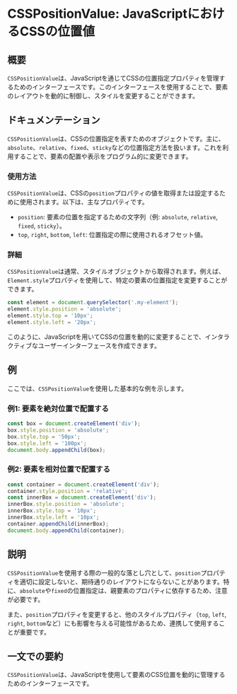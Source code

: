 <!--
Meta Description: # CSSPositionValue: JavaScriptにおけるCSSの位置値 ## 概要 `CSSPositionValue`は、JavaScriptを通じてCSSの位置指定プロパティを管理するためのインターフェースです。このインターフェースを使用することで、要素のレイアウトを動的に制御し、ス...
Meta Keywords: style, csspositionvalue, position, absolute, element
-->

# CSSPositionValue: JavaScriptにおけるCSSの位置値

## 概要
`CSSPositionValue`は、JavaScriptを通じてCSSの位置指定プロパティを管理するためのインターフェースです。このインターフェースを使用することで、要素のレイアウトを動的に制御し、スタイルを変更することができます。

## ドキュメンテーション
`CSSPositionValue`は、CSSの位置指定を表すためのオブジェクトです。主に、`absolute`、`relative`、`fixed`、`sticky`などの位置指定方法を扱います。これを利用することで、要素の配置や表示をプログラム的に変更できます。

### 使用方法
`CSSPositionValue`は、CSSの`position`プロパティの値を取得または設定するために使用されます。以下は、主なプロパティです。

- `position`: 要素の位置を指定するための文字列（例: `absolute`, `relative`, `fixed`, `sticky`）。
- `top`, `right`, `bottom`, `left`: 位置指定の際に使用されるオフセット値。

### 詳細
`CSSPositionValue`は通常、スタイルオブジェクトから取得されます。例えば、`Element.style`プロパティを使用して、特定の要素の位置指定を変更することができます。

```javascript
const element = document.querySelector('.my-element');
element.style.position = 'absolute';
element.style.top = '10px';
element.style.left = '20px';
```

このように、JavaScriptを用いてCSSの位置を動的に変更することで、インタラクティブなユーザーインターフェースを作成できます。

## 例
ここでは、`CSSPositionValue`を使用した基本的な例を示します。

### 例1: 要素を絶対位置で配置する
```javascript
const box = document.createElement('div');
box.style.position = 'absolute';
box.style.top = '50px';
box.style.left = '100px';
document.body.appendChild(box);
```

### 例2: 要素を相対位置で配置する
```javascript
const container = document.createElement('div');
container.style.position = 'relative';
const innerBox = document.createElement('div');
innerBox.style.position = 'absolute';
innerBox.style.top = '10px';
innerBox.style.left = '10px';
container.appendChild(innerBox);
document.body.appendChild(container);
```

## 説明
`CSSPositionValue`を使用する際の一般的な落とし穴として、`position`プロパティを適切に設定しないと、期待通りのレイアウトにならないことがあります。特に、`absolute`や`fixed`の位置指定は、親要素のプロパティに依存するため、注意が必要です。

また、`position`プロパティを変更すると、他のスタイルプロパティ（`top`, `left`, `right`, `bottom`など）にも影響を与える可能性があるため、連携して使用することが重要です。

## 一文での要約
`CSSPositionValue`は、JavaScriptを使用して要素のCSS位置を動的に管理するためのインターフェースです。